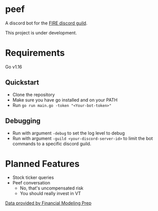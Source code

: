 # peef

A discord bot for the [FIRE discord guild](https://discord.gg/SYE2JCzsES).

This project is under development.
# Requirements
Go v1.16

## Quickstart
 - Clone the repository
 - Make sure you have go installed and on your PATH
 - Run `go run main.go -token "<Your-bot-token>"`

## Debugging
 - Run with argument `-debug` to set the log level to debug
 - Run with argument `-guild <your-discord-server-id>` to limit the bot commands to a specific discord guild. 

# Planned Features

- Stock ticker queries
- Peef conversation
  - No, that's uncompensated risk
  - You should really invest in VT

[Data provided by Financial Modeling Prep](https://financialmodelingprep.com/developer/docs/)